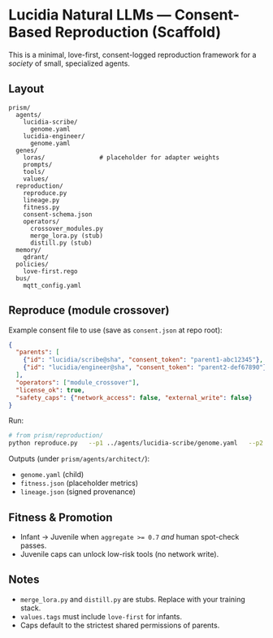 # Lucidia Natural LLMs — Consent-Based Reproduction (Scaffold)

This is a minimal, love-first, consent-logged reproduction framework for a *society* of small, specialized agents.

## Layout
```
prism/
  agents/
    lucidia-scribe/
      genome.yaml
    lucidia-engineer/
      genome.yaml
  genes/
    loras/               # placeholder for adapter weights
    prompts/
    tools/
    values/
  reproduction/
    reproduce.py
    lineage.py
    fitness.py
    consent-schema.json
    operators/
      crossover_modules.py
      merge_lora.py (stub)
      distill.py (stub)
  memory/
    qdrant/
  policies/
    love-first.rego
  bus/
    mqtt_config.yaml
```

## Reproduce (module crossover)
Example consent file to use (save as `consent.json` at repo root):
```json
{
  "parents": [
    {"id": "lucidia/scribe@sha", "consent_token": "parent1-abc12345"},
    {"id": "lucidia/engineer@sha", "consent_token": "parent2-def67890"}
  ],
  "operators": ["module_crossover"],
  "license_ok": true,
  "safety_caps": {"network_access": false, "external_write": false}
}
```

Run:
```bash
# from prism/reproduction/
python reproduce.py   --p1 ../agents/lucidia-scribe/genome.yaml   --p2 ../agents/lucidia-engineer/genome.yaml   --child lucidia/architect   --consent ../../consent.json
```

Outputs (under `prism/agents/architect/`):
- `genome.yaml` (child)
- `fitness.json` (placeholder metrics)
- `lineage.json` (signed provenance)

## Fitness & Promotion
- Infant → Juvenile when `aggregate >= 0.7` *and* human spot-check passes.
- Juvenile caps can unlock low-risk tools (no network write).

## Notes
- `merge_lora.py` and `distill.py` are stubs. Replace with your training stack.
- `values.tags` must include `love-first` for infants.
- Caps default to the strictest shared permissions of parents.
